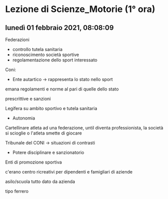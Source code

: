 # Lezione di Scienze_Motorie (1° ora)

## lunedì 01 febbraio 2021, 08:08:09

Federazioni 

* controllo tutela sanitaria
* riconoscimento società sportive
* regolamentazione dello sport interessato



Coni:

* Ente autartico -> rappresenta lo stato nello sport

emana regolamenti e norme al pari di quelle dello stato

prescrittive e sanzioni



Legifera su ambito sportivo e tutela sanitaria

* Autonomia

Cartellinare atleta ad una federazione, until diventa professionista, la società si scioglie o l'atleta smette di giocare



Tribunale del CONI -> situazioni di contrasti



* Potere disciplinare e sanzionatorio



Enti di promozione sportiva

c'erano centro ricreativi per dipendenti e famigliari di aziende





asilo/scuola    tutto dato da azienda

tipo ferrero